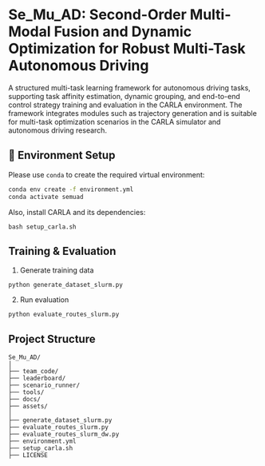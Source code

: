 # Se_Mu_AD: Second-Order Multi-Modal Fusion and Dynamic Optimization for Robust Multi-Task Autonomous Driving

A structured multi-task learning framework for autonomous driving tasks, supporting task affinity estimation, dynamic grouping, and end-to-end control strategy training and evaluation in the CARLA environment. The framework integrates modules such as trajectory generation and is suitable for multi-task optimization scenarios in the CARLA simulator and autonomous driving research.

## 🔧 Environment Setup

Please use `conda` to create the required virtual environment:

```bash
conda env create -f environment.yml
conda activate semuad
```

Also, install CARLA and its dependencies:
```
bash setup_carla.sh
```

##  Training & Evaluation
1. Generate training data
 ```
python generate_dataset_slurm.py
```

2. Run evaluation
```
python evaluate_routes_slurm.py
```

## Project Structure
```
Se_Mu_AD/
│
├── team_code/                  
├── leaderboard/                
├── scenario_runner/           
├── tools/                      
├── docs/                       
├── assets/                    
│
├── generate_dataset_slurm.py  
├── evaluate_routes_slurm.py   
├── evaluate_routes_slurm_dw.py
├── environment.yml            
├── setup_carla.sh             
├── LICENSE                    
```

